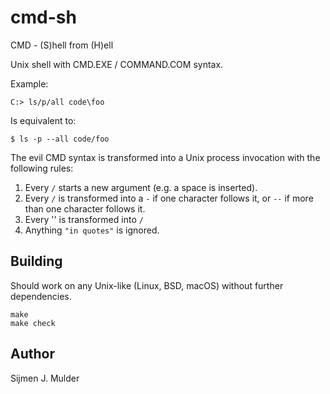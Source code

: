 cmd-sh
======
CMD - (S)hell from (H)ell

Unix shell with CMD.EXE / COMMAND.COM syntax.

Example:

    C:> ls/p/all code\foo

Is equivalent to:

    $ ls -p --all code/foo

The evil CMD syntax is transformed into a Unix process invocation with
the following rules:

 1. Every `/` starts a new argument (e.g. a space is inserted).
 2. Every `/` is transformed into a `-` if one character follows it, or
    `--` if more than one character follows it.
 3. Every '\' is transformed into `/`
 4. Anything `"in quotes"`  is ignored.

Building
--------
Should work on any Unix-like (Linux, BSD, macOS) without further
dependencies.

    make 
    make check

Author
------
Sijmen J. Mulder
